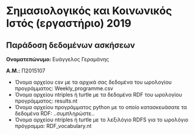# Σημασιολογικός και Κοινωνικός Ιστός (εργαστήριο) 2019
## Παράδοση δεδομένων ασκήσεων

**Ονοματεπώνυμο:** Ευάγγελος Γεραμάνης

**Α.Μ.:** Π2015107 

* Όνομα αρχείου csv με τα αρχικά σας δεδομένα του ωρολογίου προγράμματος: Weekly_programme.csv
* Όνομα αρχείου ntriples ή turtle με τα δεδομένα RDF του ωρολογίου προγράμματος: results.nt
* Όνομα αρχείου προγράμματος python με το οποίο κατασκευάσατε τα δεδομένα RDF: ..συμπληρώστε..
* Όνομα αρχείου ntriples ή turtle με το λεξιλόγιο RDFS για το ωρολόγιο πρόγραμμα: RDF_vocabulary.nt


